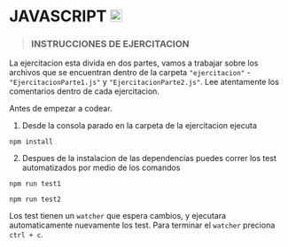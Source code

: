 # JAVASCRIPT  <img src='https://upload.wikimedia.org/wikipedia/commons/thumb/9/99/Unofficial_JavaScript_logo_2.svg/1200px-Unofficial_JavaScript_logo_2.svg.png' alt="js image" width="22" > 

> ### INSTRUCCIONES DE EJERCITACION

La ejercitacion esta divida en dos partes, vamos a trabajar sobre los archivos que se encuentran dentro de la carpeta `"ejercitacion"` - `"EjercitacionParte1.js"` y `"EjercitacionParte2.js"`. Lee atentamente los comentarios dentro de cada ejercitacion.

Antes de empezar a codear.
1. Desde la consola parado en la carpeta de la ejercitacion ejecuta
```
npm install
```

2. Despues de la instalacion de las dependencias puedes correr los test automatizados por medio de los comandos
```
npm run test1
```

```
npm run test2
```
Los test tienen un `watcher` que espera cambios, y ejecutara automaticamente nuevamente los test. Para terminar el `watcher` preciona `ctrl + c`.